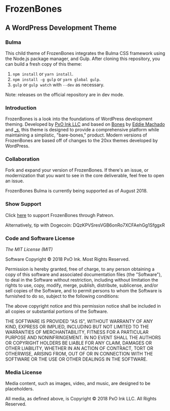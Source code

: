 # FrozenBones
## A WordPress Development Theme

### Bulma

This child theme of FrozenBones integrates the Bulma CSS framework using the Node.js package manager, and Gulp. After cloning this repository, you can build a fresh copy of this theme:

1. `npm install` or `yarn install`.
2. `npm install -g gulp` or `yarn global gulp`.
3. `gulp` or `gulp watch` with `--dev` as necessary.

Note: releases on the official repository are in dev mode.

### Introduction

FrozenBones is a look into the foundations of WordPress development theming. Developed by [PxO Ink LLC](http://pxoink.net/) and based on [Bones](https://github.com/eddiemachado/bones) by [Eddie Machado](http://themble.com/bones) and [_s](https://github.com/automattic/_s), this theme is designed to provide a comprehensive platform while maintaining a simplistic, "bare-bones," product. Modern versions of FrozenBones are based off of changes to the 20xx themes developed by WordPress.

### Collaboration

Fork and expand your version of FrozenBones. If there's an issue, or modernization that you want to see in the core deliverable, feel free to open an issue.

FrozenBones Bulma is currently being supported as of August 2018.

### Show Support

Click [here](https://www.patreon.com/pxoink) to support FrozenBones through Patreon.

Alternatively, tip with Dogecoin: DQzKPVSresVGB6onRo7XCFAehGg1SfggxR

### Code and Software License

*The MIT License (MIT)*

Software Copyright &copy; 2018 PxO Ink. Most Rights Reserved.

Permission is hereby granted, free of charge, to any person obtaining a copy of this software and associated documentation files (the "Software"), to deal in the Software without restriction, including without limitation the rights to use, copy, modify, merge, publish, distribute, sublicense, and/or sell copies of the Software, and to permit persons to whom the Software is furnished to do so, subject to the following conditions:

The above copyright notice and this permission notice shall be included in all copies or substantial portions of the Software.

THE SOFTWARE IS PROVIDED "AS IS", WITHOUT WARRANTY OF ANY KIND, EXPRESS OR IMPLIED, INCLUDING BUT NOT LIMITED TO THE WARRANTIES OF MERCHANTABILITY, FITNESS FOR A PARTICULAR PURPOSE AND NONINFRINGEMENT. IN NO EVENT SHALL THE AUTHORS OR COPYRIGHT HOLDERS BE LIABLE FOR ANY CLAIM, DAMAGES OR OTHER LIABILITY, WHETHER IN AN ACTION OF CONTRACT, TORT OR OTHERWISE, ARISING FROM, OUT OF OR IN CONNECTION WITH THE SOFTWARE OR THE USE OR OTHER DEALINGS IN THE SOFTWARE.

### Media License

Media content, such as images, video, and music, are designed to be placeholders.

All media, as defined above, is Copyright &copy; 2018 PxO Ink LLC. All Rights Reserved.